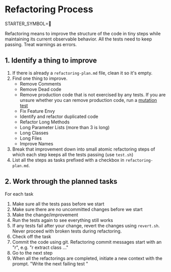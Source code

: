 # Refactoring Process

STARTER_SYMBOL=🧹

Refactoring means to improve the structure of the code in tiny steps while maintaining its current observable behavior. All the tests need to keep passing. Treat warnings as errors.

## 1. Identify a thing to improve
1. If there is already a `refactoring-plan.md` file, clean it so it's empty.
1. Find one thing to improve.
    - Remove Comments
    - Remove Dead code
    - Remove production code that is not exercised by any tests. If you are unsure whether you can remove production code, run a [mutation test](./mutation-test.md)
    - Fix Feature Envy
    - Identify and refactor duplicated code
    - Refactor Long Methods
    - Long Parameter Lists (more than 3 is long)
    - Long Classes
    - Long Files
    - Improve Names
1. Break that improvement down into small atomic refactoring steps of which each step keeps all the tests passing (use `test.sh`)
1. List all the steps as tasks prefixed with a checkbox in `refactoring-plan.md`.

## 2. Work through the planned tasks
For each task
1. Make sure all the tests pass before we start
1. Make sure there are no uncommitted changes before we start
1. Make the change/improvement
1. Run the tests again to see everything still works
1. If any tests fail after your change, revert the changes using `revert.sh`. Never proceed with broken tests during refactoring.
1. Check off the task
1. Commit the code using git. Refactoring commit messages start with an "r", e.g. "r extract class ..."
1. Go to the next step
1. When all the refactorings are completed, initiate a new context with the prompt. "Write the next failing test [](./process/write-a-failing-test.md)"

